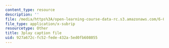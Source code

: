 ```yaml
---
content_type: resource
description: ''
file: /media/https%3A/open-learning-course-data-rc.s3.amazonaws.com/6-00sc-introduction-to-computer-science-and-programming-spring-2011/927a672cfc52fede432a5ed0fb608055_GmkRmETGghw.srt
file_type: application/x-subrip
resourcetype: Other
title: 3play caption file
uid: 927a672c-fc52-fede-432a-5ed0fb608055
---
```

